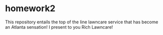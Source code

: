 # homework2
This repository entails the top of the line lawncare service that has become an Atlanta sensation!
I present to you Rich Lawncare!
